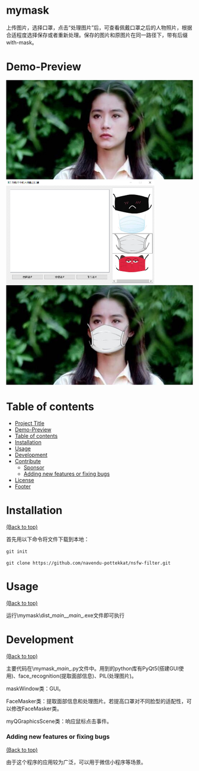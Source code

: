 # mymask

<!-- Add buttons here -->

<!-- Describe your project in brief -->

上传图片，选择口罩，点击“处理图片”后，可查看佩戴口罩之后的人物照片，根据合适程度选择保存或者重新处理。保存的图片和原图片在同一路径下，带有后缀with-mask。



# Demo-Preview
![user](https://github.com/2812046929/pictures/blob/main/user.jpg)
![window](https://github.com/2812046929/pictures/blob/main/window.png)
![user_with_mask](https://github.com/2812046929/pictures/blob/main/user-with-mask1.jpg)
# Table of contents

- [Project Title](#project-title)
- [Demo-Preview](#demo-preview)
- [Table of contents](#table-of-contents)
- [Installation](#installation)
- [Usage](#usage)
- [Development](#development)
- [Contribute](#contribute)
    - [Sponsor](#sponsor)
    - [Adding new features or fixing bugs](#adding-new-features-or-fixing-bugs)
- [License](#license)
- [Footer](#footer)

# Installation
[(Back to top)](#table-of-contents)

首先用以下命令将文件下载到本地：

```git init```

```git clone https://github.com/navendu-pottekkat/nsfw-filter.git```


# Usage
[(Back to top)](#table-of-contents)

运行\mymask\dist\__main__\__main__.exe文件即可执行

# Development
[(Back to top)](#table-of-contents)

主要代码在\mymask\__main__.py文件中。用到的python库有PyQt5(搭建GUI使用)、face_recognition(提取面部信息)、PIL(处理图片)。

maskWindow类：GUI。

FaceMasker类：提取面部信息和处理图片。若提高口罩对不同脸型的适配性，可以修改FaceMasker类。

myQGraphicsScene类：响应鼠标点击事件。


### Adding new features or fixing bugs
[(Back to top)](#table-of-contents)

由于这个程序的应用较为广泛，可以用于微信小程序等场景。
